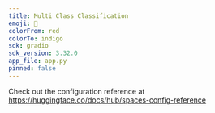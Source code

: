 ```yaml
---
title: Multi Class Classification
emoji: 🐨
colorFrom: red
colorTo: indigo
sdk: gradio
sdk_version: 3.32.0
app_file: app.py
pinned: false
---
```


Check out the configuration reference at https://huggingface.co/docs/hub/spaces-config-reference
